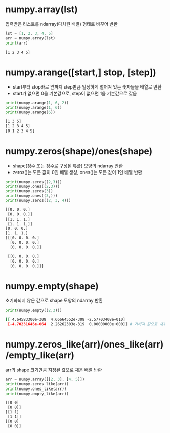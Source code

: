 # numpy.array(lst)
입력받은 리스트를 ndarray(다차원 배열) 형태로 바꾸어 반환

```python
lst = [1, 2, 3, 4, 5]
arr = numpy.array(lst)
print(arr)
```
```bash
[1 2 3 4 5]
```

# numpy.arange([start,] stop, [step])
* start부터 stop바로 앞까지 step만큼 일정하게 떨어져 있는 숫자들을 배열로 반환
* start가 없으면 0을 기본값으로, step이 없으면 1을 기본값으로 갖음

```python
print(numpy.arange(1, 6, 2))
print(numpy.arange(1, 6))
print(numpy.arange(6))
```
```bash
[1 3 5]
[1 2 3 4 5]
[0 1 2 3 4 5]
```

# numpy.zeros(shape)/ones(shape)
* shape(정수 또는 정수로 구성된 튜플) 모양의 ndarray 반환
* zeros()는 모든 값이 0인 배열 생성, ones()는 모든 값이 1인 배열 반환

```python
print(numpy.zeros((2,3)))
print(numpy.ones((2,3)))
print(numpy.zeros(3))
print(numpy.ones((3,)))
print(numpy.zeros((2, 3, 4)))
```
```bash
[[0. 0. 0.] 
 [0. 0. 0.]]
[[1. 1. 1.] 
 [1. 1. 1.]]
[0. 0. 0.]
[1. 1. 1.]
[[[0. 0. 0. 0.]
  [0. 0. 0. 0.]
  [0. 0. 0. 0.]]

 [[0. 0. 0. 0.]
  [0. 0. 0. 0.]
  [0. 0. 0. 0.]]]
```

# numpy.empty(shape)
초기화되지 않은 값으로 shape 모양의 ndarray 반환

```python
print(numpy.empty((2,3)))
```
```bash
[[ 4.64583300e-308  4.66664552e-308 -2.57703408e+010]
 [-4.70231646e-064  2.26262303e-319  0.00000000e+000]] # 가비지 값으로 채워진 배열 반환
```

# numpy.zeros_like(arr)/ones_like(arr)/empty_like(arr)
arr의 shape 크기만큼 지정된 값으로 채운 배열 반환

```python
arr = numpy.array([[2, 3], [4, 5]])
print(numpy.zeros_like(arr))
print(numpy.ones_like(arr))
print(numpy.empty_like(arr))
```
```bash
[[0 0]
 [0 0]]
[[1 1]
 [1 1]]
[[0 0]
 [0 0]]
```
